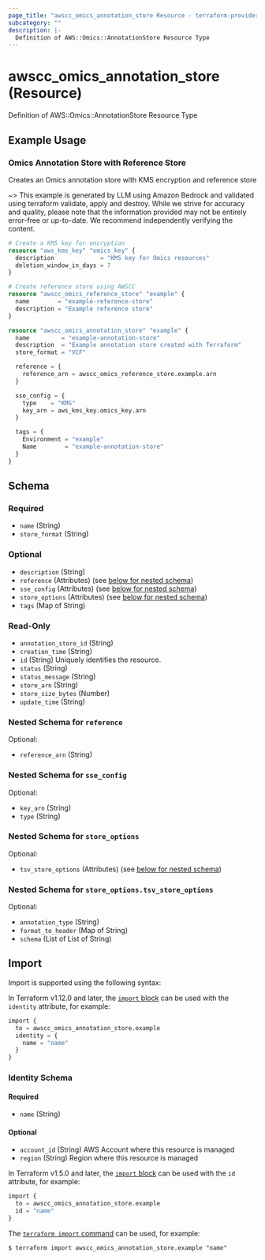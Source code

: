 ```yaml
---
page_title: "awscc_omics_annotation_store Resource - terraform-provider-awscc"
subcategory: ""
description: |-
  Definition of AWS::Omics::AnnotationStore Resource Type
---
```


# awscc_omics_annotation_store (Resource)

Definition of AWS::Omics::AnnotationStore Resource Type

## Example Usage

### Omics Annotation Store with Reference Store
Creates an Omics annotation store with KMS encryption and reference store

~> This example is generated by LLM using Amazon Bedrock and validated using terraform validate, apply and destroy. While we strive for accuracy and quality, please note that the information provided may not be entirely error-free or up-to-date. We recommend independently verifying the content.

```terraform
# Create a KMS key for encryption
resource "aws_kms_key" "omics_key" {
  description             = "KMS key for Omics resources"
  deletion_window_in_days = 7
}

# Create reference store using AWSCC
resource "awscc_omics_reference_store" "example" {
  name        = "example-reference-store"
  description = "Example reference store"
}

resource "awscc_omics_annotation_store" "example" {
  name         = "example-annotation-store"
  description  = "Example annotation store created with Terraform"
  store_format = "VCF"

  reference = {
    reference_arn = awscc_omics_reference_store.example.arn
  }

  sse_config = {
    type    = "KMS"
    key_arn = aws_kms_key.omics_key.arn
  }

  tags = {
    Environment = "example"
    Name        = "example-annotation-store"
  }
}
```

<!-- schema generated by tfplugindocs -->
## Schema

### Required

- `name` (String)
- `store_format` (String)

### Optional

- `description` (String)
- `reference` (Attributes) (see [below for nested schema](#nestedatt--reference))
- `sse_config` (Attributes) (see [below for nested schema](#nestedatt--sse_config))
- `store_options` (Attributes) (see [below for nested schema](#nestedatt--store_options))
- `tags` (Map of String)

### Read-Only

- `annotation_store_id` (String)
- `creation_time` (String)
- `id` (String) Uniquely identifies the resource.
- `status` (String)
- `status_message` (String)
- `store_arn` (String)
- `store_size_bytes` (Number)
- `update_time` (String)

<a id="nestedatt--reference"></a>
### Nested Schema for `reference`

Optional:

- `reference_arn` (String)


<a id="nestedatt--sse_config"></a>
### Nested Schema for `sse_config`

Optional:

- `key_arn` (String)
- `type` (String)


<a id="nestedatt--store_options"></a>
### Nested Schema for `store_options`

Optional:

- `tsv_store_options` (Attributes) (see [below for nested schema](#nestedatt--store_options--tsv_store_options))

<a id="nestedatt--store_options--tsv_store_options"></a>
### Nested Schema for `store_options.tsv_store_options`

Optional:

- `annotation_type` (String)
- `format_to_header` (Map of String)
- `schema` (List of List of String)

## Import

Import is supported using the following syntax:

In Terraform v1.12.0 and later, the [`import` block](https://developer.hashicorp.com/terraform/language/import) can be used with the `identity` attribute, for example:

```terraform
import {
  to = awscc_omics_annotation_store.example
  identity = {
    name = "name"
  }
}
```

<!-- schema generated by tfplugindocs -->
### Identity Schema

#### Required

- `name` (String)

#### Optional

- `account_id` (String) AWS Account where this resource is managed
- `region` (String) Region where this resource is managed

In Terraform v1.5.0 and later, the [`import` block](https://developer.hashicorp.com/terraform/language/import) can be used with the `id` attribute, for example:

```terraform
import {
  to = awscc_omics_annotation_store.example
  id = "name"
}
```

The [`terraform import` command](https://developer.hashicorp.com/terraform/cli/commands/import) can be used, for example:

```shell
$ terraform import awscc_omics_annotation_store.example "name"
```
